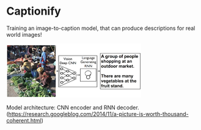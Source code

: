 # Captionify

Training an image-to-caption model, that can produce descriptions for real world images!

<img src="https://github.com/magusverma/Image-Captioning/blob/master/encoder_decoder.png?raw=1" style="width:70%">

Model architecture: CNN encoder and RNN decoder.
(https://research.googleblog.com/2014/11/a-picture-is-worth-thousand-coherent.html)
